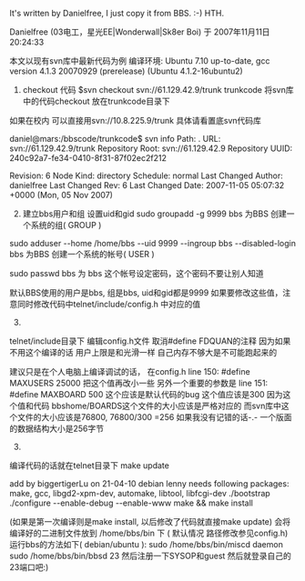 It's written by Danielfree, I just copy it from BBS. :-) HTH.


Danielfree (03电工，星光EE|Wonderwall|Sk8er Boi) 于 2007年11月11日20:24:33

本文以现有svn库中最新代码为例
编译环境: Ubuntu 7.10 up-to-date,
gcc version 4.1.3 20070929 (prerelease)  (Ubuntu 4.1.2-16ubuntu2)

1. checkout 代码
$svn checkout svn://61.129.42.9/trunk trunkcode
将svn库中的代码checkout 放在trunkcode目录下

如果在校内 可以直接用svn://10.8.225.9/trunk  具体请看置底svn代码库

daniel@mars:/bbscode/trunkcode$ svn info
Path: .
URL: svn://61.129.42.9/trunk
Repository Root: svn://61.129.42.9
Repository UUID: 240c92a7-fe34-0410-8f31-87f02ec2f212

Revision: 6
Node Kind: directory
Schedule: normal
Last Changed Author: danielfree
Last Changed Rev: 6
Last Changed Date: 2007-11-05 05:07:32 +0000 (Mon, 05 Nov 2007)

2. 建立bbs用户和组 设置uid和gid
sudo groupadd -g 9999 bbs
为BBS 创建一个系统的组( GROUP )

sudo adduser --home /home/bbs --uid 9999 --ingroup bbs --disabled-login bbs
为BBS 创建一个系统的帐号( USER )

sudo passwd bbs
为 bbs 这个帐号设定密码，这个密码不要让别人知道

默认BBS使用的用户是bbs, 组是bbs, uid和gid都是9999
如果要修改这些值，注意同时修改代码中telnet/include/config.h 中对应的值

3.
telnet/include目录下
编辑config.h文件  取消#define FDQUAN的注释 因为如果不用这个编译的话
用户上限是和光滑一样 自己内存不够大是不可能跑起来的

建议只是在个人电脑上编译调试的话， 在config.h
line 150:  #define MAXUSERS 25000 把这个值再改小一些
另外一个重要的参数是 line 151: #define MAXBOARD 500
这个应该是默认代码的bug 这个值应该是300
因为这个值和代码 bbshome/BOARDS这个文件的大小应该是严格对应的
而svn库中这个文件的大小应该是76800, 76800/300 =256
如果我没有记错的话-.-  一个版面的数据结构大小是256字节

3.
编译代码的话就在telnet目录下 make update

add by biggertigerLu on 21-04-10
debian lenny needs following packages:
make, gcc, libgd2-xpm-dev, automake, libtool, libfcgi-dev
./bootstrap
./configure --enable-debug --enable-www
make && make install

(如果是第一次编译则是make install, 以后修改了代码就直接make update)
会将编译好的二进制文件放到 /home/bbs/bin 下 ( 默认情况  路径修改参见config.h)
运行bbs的方法如下( debian/ubuntu ):
sudo /home/bbs/bin/miscd daemon
sudo /home/bbs/bin/bbsd 23
然后注册一下SYSOP和guest
然后就登录自己的23端口吧:)